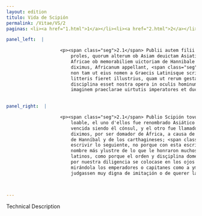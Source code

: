 ```yaml
---
layout: edition
titulo: Vida de Scipión
permalink: /Vitae/VS/2
paginas: <li><a href="1.html">1</a></li><li><a href="2.html">2</a></li><li><a href="3.html">3</a></li><li><a href="4.html">4</a></li><li><a href="5.html">5</a></li><li><a href="6.html">6</a></li><li><a href="7.html">7</a></li><li><a href="8.html">8</a></li><li><a href="9.html">9</a></li><li><a href="10.html">10</a></li><li><a href="11.html">11</a></li><li><a href="12.html">12</a></li><li><a href="13.html">13</a></li><li><a href="14.html">14</a></li><li><a href="15.html">15</a></li><li><a href="16.html">16</a></li><li><a href="17.html">17</a></li><li><a href="18.html">18</a></li><li><a href="19.html">19</a></li><li><a href="20.html">20</a></li><li><a href="21.html">21</a></li><li><a href="22.html">22</a></li><li><a href="23.html">23</a></li><li><a href="24.html">24</a></li><li><a href="25.html">25</a></li><li><a href="26.html">26</a></li><li><a href="27.html">27</a></li><li><a href="28.html">28</a></li><li><a href="29.html">29</a></li><li><a href="30.html">30</a></li><li><a href="31.html">31</a></li><li><a href="32.html">32</a></li><li><a href="33.html">33</a></li><li><a href="34.html">34</a></li><li><a href="35.html">35</a></li><li><a href="36.html">36</a></li><li><a href="37.html">37</a></li><li><a href="38.html">38</a></li><li><a href="39.html">39</a></li><li><a href="40.html">40</a></li><li><a href="41.html">41</a></li><li><a href="42.html">42</a></li><li><a href="43.html">43</a></li><li><a href="44.html">44</a></li><li><a href="45.html">45</a></li><li><a href="46.html">46</a></li><li><a href="47.html">47</a></li><li><a href="48.html">48</a></li><li><a href="49.html">49</a></li><li><a href="50.html">50</a></li><li><a href="51.html">51</a></li><li><a href="52.html">52</a></li><li><a href="53.html">53</a></li><li><a href="54.html">54</a></li><li><a href="55.html">55</a></li><li><a href="56.html">56</a></li><li><a href="57.html">57</a></li><li><a href="58.html">58</a></li><li><a href="59.html">59</a></li><li><a href="60.html">60</a></li><li><a href="61.html">61</a></li><li><a href="62.html">62</a></li><li><a href="63.html">63</a></li><li><a href="64.html">64</a></li><li><a href="65.html">65</a></li><li><a href="66.html">66</a></li><li><a href="67.html">67</a></li><li><a href="68.html">68</a></li><li><a href="69.html">69</a></li><li><a href="70.html">70</a></li><li><a href="71.html">71</a></li><li><a href="72.html">72</a></li><li><a href="73.html">73</a></li><li><a href="74.html">74</a></li>

panel_left:  |

                    <p><span class="seg">2.1</span> Publii autem filii fuere Scipiones duo egregia sine dubio
                        proles, quorum alterum ob Asiam deuictam Asiaticum, alterum uero domitorem
                        Africae ob memorabiliem uictoriam de Hannibale et de Poenis, ut supra
                        diximus, Africanum appellant, <span class="seg">2</span> de quo haec scribenda suscepimus,
                        non tam ut eius nomen a Graecis Latinisque scriptoribus celebratum his
                        litteris fieret illustrius, quam ut rerum gestarum series et domestica
                        disciplina esset nostra opera in oculis hominum collocata, quam ueluti
                        imaginem praeclarae uirtutis imperatores et duces <span class="tooltip">cum<span class="tooltiptext">eorum <span class="siglas">P</span> eam <span class="siglas">S U</span> </span></span> intuerentur, imitatione dignissimam iudicarent.</p>
                

panel_right:  |

                    <p><span class="seg">2.1</span> Publio Scipión tovo dos fijos Scipiones, sin dubda prole muy
                        loable, el uno d'ellos fue renombrado Asiático por ser Asia sojugada o
                        vencida siendo él cónsul, y el otro fue llamado Africano, segund suso
                        diximos, por ser domador de África, a causa de la memorable victoria que ovo
                        de Hanníbal y de los carthagineses; <span class="seg">2</span> de quien nos encargamos
                        escrivir lo seguiente, no porque con esta escriptura oviesse de se fazer su
                        nombre más ylustre de lo que le honraron muchos otros escriptores griegos y
                        latinos, como porque el orden y disçiplina doméstica de sus buenas fazañas
                        por nuestra diligencia se colocase en los ojos de los ombres, porque
                        mirándola los emperadores o capitanes como a ymagen de muy clara virtud, la
                        judgassen muy digna de imitaçión o de querer la remedar. </p>

                

---
```


Technical Description 